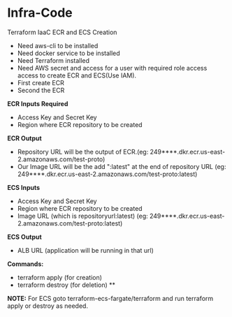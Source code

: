 # Infra-Code
Terraform IaaC ECR and ECS Creation
* Need aws-cli to be installed
* Need docker service to be installed
* Need Terraform installed
* Need AWS secret and access for a user with required role access access to create ECR and ECS(Use IAM).
* First create ECR
* Second the ECR

**ECR Inputs Required**
* Access Key and Secret Key
* Region where ECR repository to be created

**ECR Output**
* Repository URL will be the output of ECR.(eg: 249****.dkr.ecr.us-east-2.amazonaws.com/test-proto)
* Our Image URL will be the add ":latest" at the end of repository URL (eg: 249****.dkr.ecr.us-east-2.amazonaws.com/test-proto:latest)

**ECS Inputs**
* Access Key and Secret Key
* Region where ECR repository to be created
* Image URL (which is repositoryurl:latest) (eg: 249****.dkr.ecr.us-east-2.amazonaws.com/test-proto:latest)

**ECS Output**
* ALB URL (application will be running in that url)

**Commands:**
* terraform apply (for creation)
* terraform destroy (for deletion) **

**NOTE:**
For ECS goto terraform-ecs-fargate/terraform and run terraform apply or destroy as needed.
